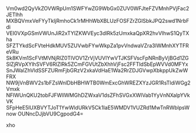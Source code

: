 Vm0wd2QyVkZOVWRpUm1SWFYwZG9WbGx0ZUV0WFJteFZVMnhPVjFac2JETlhh
MXBQVmxVeFYyTkljRmhoCk1rMHhWbXBLUzFOSFZrZGlSbkJPQ2swd1NrbFdi
VEI0VXpGSmVWUnJiR2xTYlZKWVEyc3dlRk5zUmxkaQpXR2hvVlhwS1QyTXha
SFZTYkdScFVteHdkMUV5ZUVwbFYwWkpZa1pvVndwaVZra3lWMnhXYTFReVRu
Sk8KVm1ScFVtMVNjRlZ0TlVOV1ZrVjVUVlYwVTJKSFVscFpNRnByVjBGd1ZG
SlZjRVpXYlhSVFV6RlZlRk5ZCmFGVUtZbXhhVjFsc2FFTldSbEpWVVd0MFYx
SnJWalZhVldSSFZURmFjbGRzV2xkaVdHaE1Wa2RrZDJGVwpXbkppUkZwWFRX
NW9jVnBWV2s1bFZsWnlDbHBHWTB0WmExcGhWREZXYzJGR1RsTldiWGg2Vmxk
NFlWUnQKU2tobFJFWllWMGhDZWxaV1dsZFhSVGxXWlVab1YyVnNXalpYVkVK
SFpHeE5lUXBVYTJoT1YwWldURkV5Ck1IaE5WMDV1VUZRd1MwTnRWblpsWnow
OUNncDJjbVU9CgpodG4=

xho